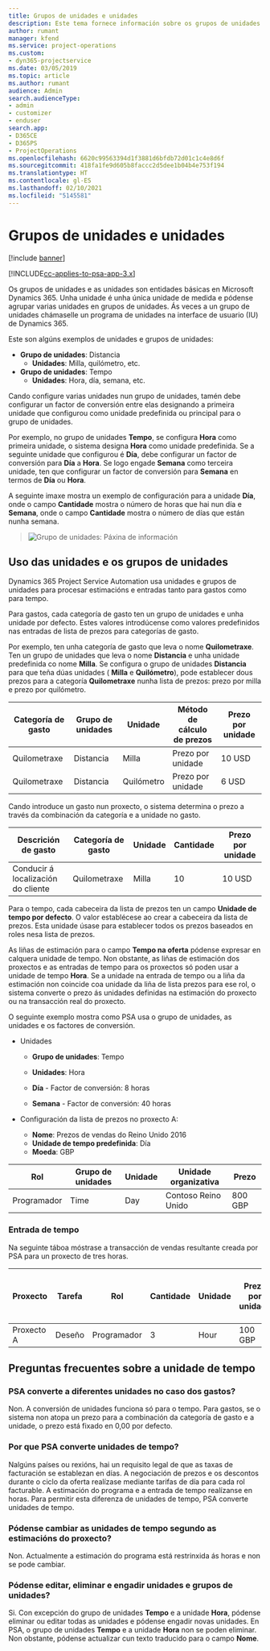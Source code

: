 ```yaml
---
title: Grupos de unidades e unidades
description: Este tema fornece información sobre os grupos de unidades e as unidades.
author: rumant
manager: kfend
ms.service: project-operations
ms.custom:
- dyn365-projectservice
ms.date: 03/05/2019
ms.topic: article
ms.author: rumant
audience: Admin
search.audienceType:
- admin
- customizer
- enduser
search.app:
- D365CE
- D365PS
- ProjectOperations
ms.openlocfilehash: 6620c99563394d1f3881d6bfdb72d01c1c4e8d6f
ms.sourcegitcommit: 418fa1fe9d605b8faccc2d5dee1b04b4e753f194
ms.translationtype: HT
ms.contentlocale: gl-ES
ms.lasthandoff: 02/10/2021
ms.locfileid: "5145581"
---
```

# <a name="unit-groups-and-units"></a>Grupos de unidades e unidades

[!include [banner](../includes/psa-now-project-operations.md)]

[!INCLUDE[cc-applies-to-psa-app-3.x](../includes/cc-applies-to-psa-app-3x.md)]

Os grupos de unidades e as unidades son entidades básicas en Microsoft Dynamics 365. Unha unidade é unha única unidade de medida e pódense agrupar varias unidades en grupos de unidades. Ás veces a un grupo de unidades chámaselle un programa de unidades na interface de usuario (IU) de Dynamics 365. 

Este son algúns exemplos de unidades e grupos de unidades:
 
- **Grupo de unidades**: Distancia 
    - **Unidades**: Milla, quilómetro, etc.
- **Grupo de unidades**: Tempo
    - **Unidades**: Hora, día, semana, etc. 

Cando configure varias unidades nun grupo de unidades, tamén debe configurar un factor de conversión entre elas designando a primeira unidade que configurou como unidade predefinida ou principal para o grupo de unidades. 

Por exemplo, no grupo de unidades **Tempo**, se configura **Hora** como primeira unidade, o sistema designa **Hora** como unidade predefinida. Se a seguinte unidade que configurou é **Día**, debe configurar un factor de conversión para **Día** a **Hora**. Se logo engade **Semana** como terceira unidade, ten que configurar un factor de conversión para **Semana** en termos de **Día** ou **Hora**. 

A seguinte imaxe mostra un exemplo de configuración para a unidade **Día**, onde o campo **Cantidade** mostra o número de horas que hai nun día e **Semana**, onde o campo **Cantidade** mostra o número de días que están nunha semana.

> ![Grupo de unidades: Páxina de información](media/advanced-2.png)

## <a name="using-units-and-unit-groups"></a>Uso das unidades e os grupos de unidades

Dynamics 365 Project Service Automation usa unidades e grupos de unidades para procesar estimacións e entradas tanto para gastos como para tempo. 

Para gastos, cada categoría de gasto ten un grupo de unidades e unha unidade por defecto. Estes valores introdúcense como valores predefinidos nas entradas de lista de prezos para categorías de gasto. 

Por exemplo, ten unha categoría de gasto que leva o nome **Quilometraxe**. Ten un grupo de unidades que leva o nome **Distancia** e unha unidade predefinida co nome **Milla**. Se configura o grupo de unidades **Distancia** para que teña dúas unidades ( **Milla** e **Quilómetro**), pode establecer dous prezos para a categoría **Quilometraxe** nunha lista de prezos: prezo por milla e prezo por quilómetro.

| Categoría de gasto  | Grupo de unidades  | Unidade      | Método de cálculo de prezos  | Prezo por unidade  |
|-------------------|---------------|-----------|-------------------|-------------------|
| Quilometraxe           | Distancia      | Milla      | Prezo por unidade    | 10 USD            |
| Quilometraxe           | Distancia      | Quilómetro | Prezo por unidade    |  6 USD            |

Cando introduce un gasto nun proxecto, o sistema determina o prezo a través da combinación da categoría e a unidade no gasto. 

| Descrición de gasto        | Categoría de gasto  | Unidade  | Cantidade  | Prezo por unidade   |
|----------------------------|---------------------|-------|-----------|----------------|
| Conducir á localización do cliente | Quilometraxe             | Milla  | 10        | 10 USD         |

Para o tempo, cada cabeceira da lista de prezos ten un campo **Unidade de tempo por defecto**. O valor establécese ao crear a cabeceira da lista de prezos. Esta unidade úsase para establecer todos os prezos baseados en roles nesa lista de prezos.

As liñas de estimación para o campo **Tempo na oferta** pódense expresar en calquera unidade de tempo. Non obstante, as liñas de estimación dos proxectos e as entradas de tempo para os proxectos só poden usar a unidade de tempo **Hora**. Se a unidade na entrada de tempo ou a liña da estimación non coincide coa unidade da liña de lista prezos para ese rol, o sistema converte o prezo ás unidades definidas na estimación do proxecto ou na transacción real do proxecto.

O seguinte exemplo mostra como PSA usa o grupo de unidades, as unidades e os factores de conversión.
- Unidades

   - **Grupo de unidades**: Tempo 
   - **Unidades**: Hora 
    
    - **Día** - Factor de conversión: 8 horas       
    - **Semana** - Factor de conversión: 40 horas  
        
- Configuración da lista de prezos no proxecto A:

    - **Nome**: Prezos de vendas do Reino Unido 2016 
    - **Unidade de tempo predefinida**: Día 
    - **Moeda**: GBP

| Rol      | Grupo de unidades | Unidade | Unidade organizativa | Prezo   |
|-----------|------------|------|---------------------|---------|
| Programador | Time       | Day  | Contoso Reino Unido          | 800 GBP |

### <a name="time-entry"></a>Entrada de tempo

Na seguinte táboa móstrase a transacción de vendas resultante creada por PSA para un proxecto de tres horas.


| Proxecto   | Tarefa    | Rol      | Cantidade | Unidade  | Prezo por unidade | Importe de vendas sen facturar |
|-----------|---------|-----------|----------|-------|------------|-----------------------|
| Proxecto A | Deseño  | Programador | 3        | Hour  | 100 GBP    | 300 GBP               |

## <a name="time-unit-faq"></a>Preguntas frecuentes sobre a unidade de tempo

### <a name="does-psa-convert-to-different-units-in-the-case-of-expenses"></a>PSA converte a diferentes unidades no caso dos gastos?
Non. A conversión de unidades funciona só para o tempo. Para gastos, se o sistema non atopa un prezo para a combinación da categoría de gasto e a unidade, o prezo está fixado en 0,00 por defecto.

### <a name="why-does-psa-convert-time-units"></a>Por que PSA converte unidades de tempo?
Nalgúns países ou rexións, hai un requisito legal de que as taxas de facturación se establezan en días. A negociación de prezos e os descontos durante o ciclo da oferta realízase mediante tarifas de día para cada rol facturable. A estimación do programa e a entrada de tempo realízanse en horas. Para permitir esta diferenza de unidades de tempo, PSA converte unidades de tempo.

### <a name="can-time-units-be-changed-on-project-estimates"></a>Pódense cambiar as unidades de tempo segundo as estimacións do proxecto?
Non. Actualmente a estimación do programa está restrinxida ás horas e non se pode cambiar.

### <a name="can-units-and-unit-groups-be-edited-deleted-and-added"></a>Pódense editar, eliminar e engadir unidades e grupos de unidades?
Si. Con excepción do grupo de unidades **Tempo** e a unidade **Hora**, pódense eliminar ou editar todas as unidades e pódense engadir novas unidades. En PSA, o grupo de unidades **Tempo** e a unidade **Hora** non se poden eliminar. Non obstante, pódense actualizar cun texto traducido para o campo **Nome**.
